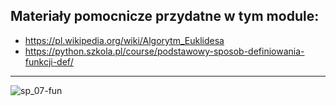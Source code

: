 ## Materiały pomocnicze przydatne w tym module:

* https://pl.wikipedia.org/wiki/Algorytm_Euklidesa
* https://python.szkola.pl/course/podstawowy-sposob-definiowania-funkcji-def/

----

![sp_07-fun](https://user-images.githubusercontent.com/5088643/141530917-c0d13459-f5b4-41e5-bf80-d8020dc121eb.png)

